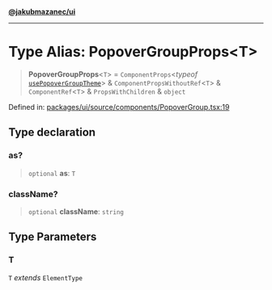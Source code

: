 [**@jakubmazanec/ui**](../README.md)

---

# Type Alias: PopoverGroupProps\<T\>

> **PopoverGroupProps**\<`T`\> = `ComponentProps`\<_typeof_
> [`usePopoverGroupTheme`](../variables/usePopoverGroupTheme.md)\> &
> `ComponentPropsWithoutRef`\<`T`\> & `ComponentRef`\<`T`\> & `PropsWithChildren` & `object`

Defined in:
[packages/ui/source/components/PopoverGroup.tsx:19](https://github.com/jakubmazanec/tools/blob/c36a857a499e2c0c4f38fc4405cb987b357adf10/packages/ui/source/components/PopoverGroup.tsx#L19)

## Type declaration

### as?

> `optional` **as**: `T`

### className?

> `optional` **className**: `string`

## Type Parameters

### T

`T` _extends_ `ElementType`
